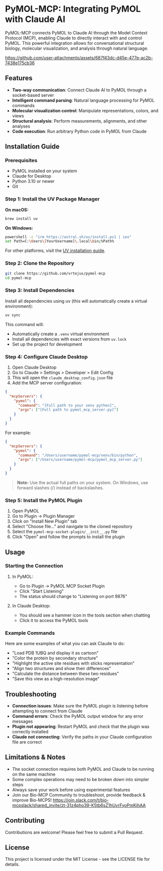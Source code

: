 # PyMOL-MCP: Integrating PyMOL with Claude AI

PyMOL-MCP connects PyMOL to Claude AI through the Model Context Protocol (MCP), enabling Claude to directly interact with and control PyMOL. This powerful integration allows for conversational structural biology, molecular visualization, and analysis through natural language.



https://github.com/user-attachments/assets/687f43dc-d45e-477e-ac2b-7438e175cb36



## Features

- **Two-way communication**: Connect Claude AI to PyMOL through a socket-based server
- **Intelligent command parsing**: Natural language processing for PyMOL commands
- **Molecular visualization control**: Manipulate representations, colors, and views
- **Structural analysis**: Perform measurements, alignments, and other analyses
- **Code execution**: Run arbitrary Python code in PyMOL from Claude

## Installation Guide

### Prerequisites

- PyMOL installed on your system
- Claude for Desktop
- Python 3.10 or newer
- Git

### Step 1: Install the UV Package Manager

**On macOS:**

```bash
brew install uv
```

**On Windows:**

```bash
powershell -c "irm https://astral.sh/uv/install.ps1 | iex"
set Path=C:\Users\[YourUsername]\.local\bin;%Path%
```

For other platforms, visit the [UV installation guide](https://docs.astral.sh/uv/getting-started/installation/).

### Step 2: Clone the Repository

```bash
git clone https://github.com/vrtejus/pymol-mcp
cd pymol-mcp
```

### Step 3: Install Dependencies

Install all dependencies using uv (this will automatically create a virtual environment):

```bash
uv sync
```

This command will:
- Automatically create a `.venv` virtual environment
- Install all dependencies with exact versions from `uv.lock`
- Set up the project for development

### Step 4: Configure Claude Desktop

1. Open Claude Desktop
2. Go to Claude > Settings > Developer > Edit Config
3. This will open the `claude_desktop_config.json` file
4. Add the MCP server configuration:

```json
{
  "mcpServers": {
    "pymol": {
      "command": "[Full path to your venv python]",
      "args": ["[Full path to pymol_mcp_server.py]"]
    }
  }
}
```

For example:

```json
{
  "mcpServers": {
    "pymol": {
      "command": "/Users/username/pymol-mcp/venv/bin/python",
      "args": ["/Users/username/pymol-mcp/pymol_mcp_server.py"]
    }
  }
}
```

> **Note:** Use the actual full paths on your system. On Windows, use forward slashes (/) instead of backslashes.

### Step 5: Install the PyMOL Plugin

1. Open PyMOL
2. Go to Plugin → Plugin Manager
3. Click on "Install New Plugin" tab
4. Select "Choose file..." and navigate to the cloned repository
5. Select the `pymol-mcp-socket-plugin/__init__.py` file
6. Click "Open" and follow the prompts to install the plugin

## Usage

### Starting the Connection

1. In PyMOL:

   - Go to Plugin → PyMOL MCP Socket Plugin
   - Click "Start Listening"
   - The status should change to "Listening on port 9876"

2. In Claude Desktop:
   - You should see a hammer icon in the tools section when chatting
   - Click it to access the PyMOL tools

### Example Commands

Here are some examples of what you can ask Claude to do:

- "Load PDB 1UBQ and display it as cartoon"
- "Color the protein by secondary structure"
- "Highlight the active site residues with sticks representation"
- "Align two structures and show their differences"
- "Calculate the distance between these two residues"
- "Save this view as a high-resolution image"

## Troubleshooting

- **Connection issues**: Make sure the PyMOL plugin is listening before attempting to connect from Claude
- **Command errors**: Check the PyMOL output window for any error messages
- **Plugin not appearing**: Restart PyMOL and check that the plugin was correctly installed
- **Claude not connecting**: Verify the paths in your Claude configuration file are correct

## Limitations & Notes

- The socket connection requires both PyMOL and Claude to be running on the same machine
- Some complex operations may need to be broken down into simpler steps
- Always save your work before using experimental features
- Join our Bio-MCP Community to troubleshoot, provide feedback & improve Bio-MCPS! https://join.slack.com/t/bio-mcpslack/shared_invite/zt-31z4pho39-K5tb6sZ1hUvrFyoPmKihAA

## Contributing

Contributions are welcome! Please feel free to submit a Pull Request.

## License

This project is licensed under the MIT License - see the LICENSE file for details.

